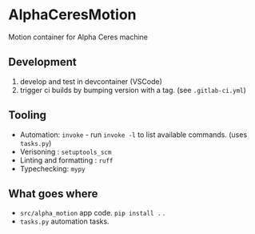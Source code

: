 # AlphaCeresMotion



Motion container for Alpha Ceres machine



## Development


1. develop and test in devcontainer (VSCode)
2. trigger ci builds by bumping version with a tag. (see `.gitlab-ci.yml`)

## Tooling

* Automation: `invoke` - run `invoke -l` to list available commands. (uses `tasks.py`)
* Verisoning : `setuptools_scm`
* Linting and formatting : `ruff`
* Typechecking: `mypy`

## What goes where
* `src/alpha_motion` app code. `pip install .` .
* `tasks.py` automation tasks.



